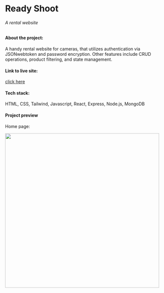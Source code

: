 <div>

<h1>Ready Shoot</h1>
<h6>A rental website</h6>

<h4>About the project:</h4>
<p>A handy rental website for cameras, that utilizes authentication via JSONwebtoken and password encryption. Other features include CRUD operations, product filtering, and state management.</p>

<h4>Link to live site:</h4>
<a href="https://ready-shoot.netlify.app/" target="_blank">click here</a>

<h4>Tech stack:</h4>
<p>
HTML,
CSS,
Tailwind,
Javascript,
React,
Express,
Node.js,
MongoDB
</p>

<h4>Project preview</h4>
<p>Home page:</p>
<img width="500" src="https://kylieoliver.com/localhost_5173_%20(1).png"/>
  
</div>

